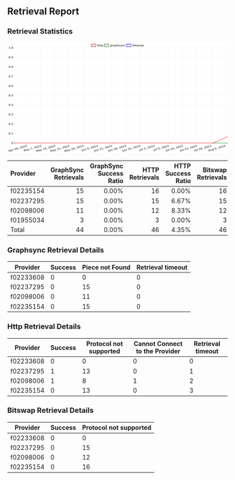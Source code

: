 ## Retrieval Report
### Retrieval Statistics
<img src="https://raw.githubusercontent.com/data-preservation-programs/filplus-checker-assets/main/filecoin-project/filecoin-plus-large-datasets/issues/1485/1691638755086.png"/>

| Provider  | GraphSync Retrievals | GraphSync Success Ratio | HTTP Retrievals | HTTP Success Ratio | Bitswap Retrievals | Bitswap Success Ratio |
| :-------- | -------------------: | ----------------------: | --------------: | -----------------: | -----------------: | --------------------: |
| f02235154 |                   15 |                   0.00% |              16 |              0.00% |                 16 |                 0.00% |
| f02237295 |                   15 |                   0.00% |              15 |              6.67% |                 15 |                 0.00% |
| f02098006 |                   11 |                   0.00% |              12 |              8.33% |                 12 |                 0.00% |
| f01955034 |                    3 |                   0.00% |               3 |              0.00% |                  3 |                 0.00% |
| Total     |                   44 |                   0.00% |              46 |              4.35% |                 46 |                 0.00% |

### Graphsync Retrieval Details
| Provider  | Success | Piece not Found | Retrieval timeout |
| --------- | ------- | --------------- | ----------------- |
| f02233608 | 0       | 0               | 0                 |
| f02237295 | 0       | 15              | 0                 |
| f02098006 | 0       | 11              | 0                 |
| f02235154 | 0       | 15              | 0                 |

### Http Retrieval Details
| Provider  | Success | Protocol not supported | Cannot Connect to the Provider | Retrieval timeout |
| --------- | ------- | ---------------------- | ------------------------------ | ----------------- |
| f02233608 | 0       | 0                      | 0                              | 0                 |
| f02237295 | 1       | 13                     | 0                              | 1                 |
| f02098006 | 1       | 8                      | 1                              | 2                 |
| f02235154 | 0       | 13                     | 0                              | 3                 |

### Bitswap Retrieval Details
| Provider  | Success | Protocol not supported |
| --------- | ------- | ---------------------- |
| f02233608 | 0       | 0                      |
| f02237295 | 0       | 15                     |
| f02098006 | 0       | 12                     |
| f02235154 | 0       | 16                     |
